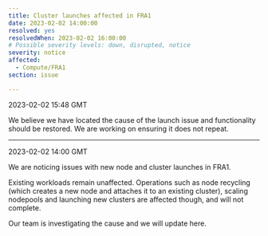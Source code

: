 ```yaml
---
title: Cluster launches affected in FRA1
date: 2023-02-02 14:00:00
resolved: yes
resolvedWhen: 2023-02-02 16:00:00 
# Possible severity levels: down, disrupted, notice
severity: notice
affected:
  - Compute/FRA1
section: issue

---
```


2023-02-02 15:48 GMT

We believe we have located the cause of the launch issue and functionality should be restored. We are working on ensuring it does not repeat.

---

2023-02-02 14:00 GMT

We are noticing issues with new node and cluster launches in FRA1.

Existing workloads remain unaffected. Operations such as node recycling (which creates a new node and attaches it to an existing cluster), scaling nodepools and launching new clusters are affected though, and will not complete.

Our team is investigating the cause and we will update here.
